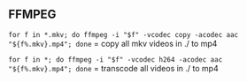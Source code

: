 
## FFMPEG

`for f in *.mkv; do ffmpeg -i "$f" -vcodec copy -acodec aac "${f%.mkv}.mp4"; done` = copy all mkv videos in ./ to mp4

`for f in *; do ffmpeg -i "$f" -vcodec h264 -acodec aac "${f%.mkv}.mp4"; done` = transcode all videos in ./ to mp4
